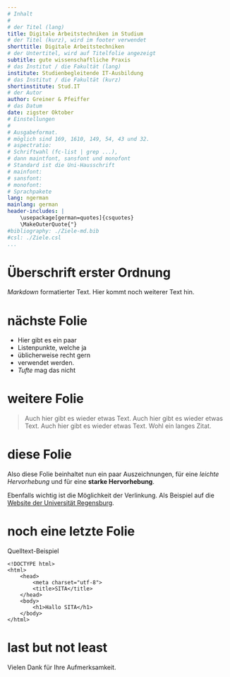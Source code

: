 ```yaml
---
# Inhalt
# 
# der Titel (lang)
title: Digitale Arbeitstechniken im Studium
# der Titel (kurz), wird im footer verwendet
shorttitle: Digitale Arbeitstechniken
# der Untertitel, wird auf Titelfolie angezeigt
subtitle: gute wissenschaftliche Praxis
# das Institut / die Fakultät (lang)
institute: Studienbegleitende IT-Ausbildung
# das Institut / die Fakultät (kurz)
shortinstitute: Stud.IT
# der Autor
author: Greiner & Pfeiffer
# das Datum
date: zigster Oktober
# Einstellungen
# 
# Ausgabeformat.
# möglich sind 169, 1610, 149, 54, 43 und 32.
# aspectratio:
# Schriftwahl (fc-list | grep ...),
# dann maintfont, sansfont und monofont
# Standard ist die Uni-Hausschrift
# mainfont:
# sansfont:
# monofont:
# Sprachpakete
lang: ngerman
mainlang: german
header-includes: |
    \usepackage[german=quotes]{csquotes}
    \MakeOuterQuote{"}
#bibliography: ./Ziele-md.bib
#csl: ./Ziele.csl
...
```


# Überschrift erster Ordnung

*Markdown* formatierter Text. Hier kommt noch weiterer Text hin.

# nächste Folie

* Hier gibt es ein paar
* Listenpunkte, welche ja
* üblicherweise recht gern
* verwendet werden.
* *Tufte* mag das nicht

# weitere Folie

> Auch hier gibt es wieder etwas Text. Auch hier gibt es wieder etwas Text. Auch hier gibt es wieder etwas Text. Wohl ein langes Zitat.

# diese Folie

Also diese Folie beinhaltet nun ein paar Auszeichnungen, für eine *leichte Hervorhebung* und für eine **starke Hervorhebung**.

Ebenfalls wichtig ist die Möglichkeit der Verlinkung. Als Beispiel auf die [Website der Universität Regensburg](http://www.ur.de).

# noch eine letzte Folie

Quelltext-Beispiel

~~~~ {.html}
<!DOCTYPE html>
<html>
    <head>
        <meta charset="utf-8">
        <title>SITA</title>
    </head>
    <body>
        <h1>Hallo SITA</h1>
    </body>
</html>
~~~~

# last but not least

Vielen Dank für Ihre Aufmerksamkeit.
